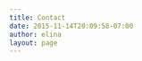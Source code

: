 ```yaml
---
title: Contact
date: 2015-11-14T20:09:58-07:00
author: elina
layout: page
---
```


<div role="form" class="wpcf7" id="wpcf7-f167425-o1" lang="en-US" dir="ltr">
  <div class="screen-reader-response">
  </div>
</div>
